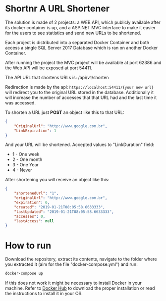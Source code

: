 # Shortnr **A URL Shortener**

The solution is made of 2 projects: a WEB API, which publicly available after its docker container is up, and a ASP.NET MVC interface to make it easier for the users to see statistics and send new URLs to be shortened.

Each project is distributed into a separated Docker Container and both access a single SQL Server 2017 Database which is ran on another Docker Container.

After running the project the MVC project will be available at port 62386 and the Web API will be exposed at port 54411.

The API URL that shortens URLs is: /api/v1/shorten

Redirection is made by the api: ```https://localhost:54411/{your new url}``` will redirect you to the original URL stored in the database. Additionally it will increase the number of accesses that that URL had and the last time it was accessed.


To shorten a URL just **POST** an object like this to that URL:
```json
{
	"OriginalUrl": "http://www.google.com.br",
	"LinkExpiration": 1
}
```
And your URL will be shortened. Accepted values to "LinkDuration" field:
  - 1 - One week 
  - 2 - One month
  - 3 - One Year
  - 4 - Never

After shortening you will receive an object like this:
```json
{
    "shortenedUrl": "1",
    "originalUrl": "http://www.google.com.br",
    "expiration": 0,
    "created": "2019-01-21T08:05:58.6633333",
    "lastUpdated": "2019-01-21T08:05:58.6633333",
    "accesses": 0,
    "lastAccess": null
}
```
# How to run
Download the repository, extract its contents, navigate to the folder where you extracted it (aim for the file "docker-compose.yml") and run:

```sh
docker-compose up
```
If this does not work it might be necessary to install Docker in your machine. Refer to [Docker Hub](https://www.docker.com/get-started) to download the proper installation or read the instructions to install it in your OS.
